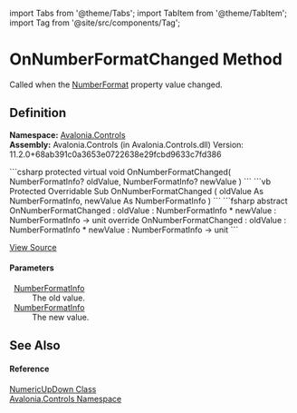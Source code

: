 import Tabs from '@theme/Tabs'; 
import TabItem from '@theme/TabItem'; 
import Tag from '@site/src/components/Tag'; 

# OnNumberFormatChanged Method


Called when the <a href="P_Avalonia_Controls_NumericUpDown_NumberFormat">NumberFormat</a> property value changed.



## Definition
**Namespace:** <a href="N_Avalonia_Controls">Avalonia.Controls</a>  
**Assembly:** Avalonia.Controls (in Avalonia.Controls.dll) Version: 11.2.0+68ab391c0a3653e0722638e29fcbd9633c7fd386

<Tabs groupId="api-code-preview">
<TabItem value="csharp" label="C#">
```csharp
protected virtual void OnNumberFormatChanged(
	NumberFormatInfo? oldValue,
	NumberFormatInfo? newValue
)
```
</TabItem>
<TabItem value="vb" label="VB">
```vb
Protected Overridable Sub OnNumberFormatChanged ( 
	oldValue As NumberFormatInfo,
	newValue As NumberFormatInfo
)
```
</TabItem>
<TabItem value="fsharp" label="F#">
```fsharp
abstract OnNumberFormatChanged : 
        oldValue : NumberFormatInfo * 
        newValue : NumberFormatInfo -> unit 
override OnNumberFormatChanged : 
        oldValue : NumberFormatInfo * 
        newValue : NumberFormatInfo -> unit 
```
</TabItem>
</Tabs>



<a href="https://github.com/AvaloniaUI/Avalonia/tree/master/srcAvalonia.Controls/NumericUpDown/NumericUpDown.cs#L466" title="View the source code">View Source</a>



#### Parameters
<dl><dt>  <a href="https://learn.microsoft.com/dotnet/api/system.globalization.numberformatinfo" target="_blank" rel="noopener noreferrer">NumberFormatInfo</a></dt><dd>The old value.</dd><dt>  <a href="https://learn.microsoft.com/dotnet/api/system.globalization.numberformatinfo" target="_blank" rel="noopener noreferrer">NumberFormatInfo</a></dt><dd>The new value.</dd></dl>

## See Also


#### Reference
<a href="T_Avalonia_Controls_NumericUpDown">NumericUpDown Class</a>  
<a href="N_Avalonia_Controls">Avalonia.Controls Namespace</a>  
